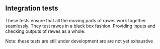 ## Integration tests


These tests ensure that all the moving parts of rawes work together seamlessly.
They test rawes in a black box fashion. Providing inputs and checking outputs
of rawes as a whole.

Note: these tests are still under development are are not yet exhaustive
